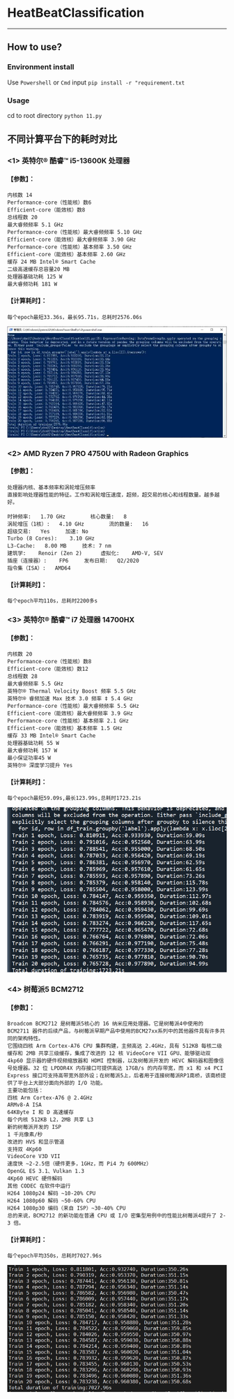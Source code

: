 # HeatBeatClassification

---

## How to use?

### Environment install
Use `Powershell` or `Cmd` input
`pip install -r "requirement.txt`
### Usage
cd to root directory
`python 11.py`

## 不同计算平台下的耗时对比

### <1> 英特尔® 酷睿™ i5-13600K 处理器
#### 【参数】：
    内核数 14
    Performance-core（性能核）数6
    Efficient-core（能效核）数8
    总线程数 20
    最大睿频频率 5.1 GHz
    Performance-core（性能核）最大睿频频率 5.10 GHz
    Efficient-core（能效核）最大睿频频率 3.90 GHz
    Performance-core（性能核）基本频率 3.50 GHz
    Efficient-core（能效核）基本频率 2.60 GHz
    缓存 24 MB Intel® Smart Cache
    二级高速缓存总容量20 MB
    处理器基础功耗 125 W
    最大睿频功耗 181 W
#### 【计算耗时】：
    每个epoch最短33.36s，最长95.71s，总耗时2576.06s
![alt text](b242318ad84ef538d954545b5581991.jpg)

### <2> AMD Ryzen 7 PRO 4750U with Radeon Graphics
#### 【参数】：
    处理器内核、基本频率和涡轮增压频率
    直接影响处理器性能的特征。工作和涡轮增压速度，超频，超交易的核心和线程数量。越多越好。

    时钟频率:	1.70 GHz	 	核心数量:	8
    涡轮增压（1核）:	4.10 GHz	 	流的数量:	16
    超级交易:	Yes	 	加速:	No
    Turbo (8 Cores):	3.10 GHz	 
    L3-Cache:	8.00 MB	 	技术:	7 nm
    建筑学:	Renoir (Zen 2)	 	虚拟化:	AMD-V, SEV
    插座（连接器）:	FP6	 	发布日期:	Q2/2020
    指令集（ISA）:	AMD64	 
#### 【计算耗时】：
    每个epoch平均110s，总耗时2200多s

### <3> 英特尔® 酷睿™ i7 处理器 14700HX
#### 【参数】：
    内核数 20
    Performance-core（性能核）数8
    Efficient-core（能效核）数12
    总线程数 28
    最大睿频频率 5.5 GHz
    英特尔® Thermal Velocity Boost 频率 5.5 GHz
    英特尔® 睿频加速 Max 技术 3.0 频率 ‡ 5.4 GHz
    Performance-core（性能核）最大睿频频率 5.5 GHz
    Efficient-core（能效核）最大睿频频率 3.9 GHz
    Performance-core（性能核）基本频率 2.1 GHz
    Efficient-core（能效核）基本频率 1.5 GHz
    缓存 33 MB Intel® Smart Cache
    处理器基础功耗 55 W
    最大睿频功耗 157 W
    最小保证功率45 W
    英特尔® 深度学习提升 Yes
#### 【计算耗时】：
    每个epoch最短59.09s,最长123.99s,总耗时1723.21s
![alt text](ccbf83e2876a71888c2fd571d183df0.png)

### <4> 树莓派5 BCM2712
#### 【参数】：
    Broadcom BCM2712 是树莓派5核心的 16 纳米应用处理器。它是树莓派4中使用的 BCM2711 器件的后续产品，与树莓派早期产品中使用的BCM27xx系列中的其他器件具有许多共同的架构特性。
    它围绕四核 Arm Cortex-A76 CPU 集群构建，主频高达 2.4GHz，具有 512KB 每核二级缓存和 2MB 共享三级缓存，集成了改进的 12 核 VideoCore VII GPU、能够驱动双 4kp60 显示器的硬件视频缩放器和 HDMI 控制器，以及树莓派开发的 HEVC 解码器和图像信号处理器。32 位 LPDDR4X 内存接口可提供高达 17GB/s 的内存带宽，而 x1 和 x4 PCI Express 接口可支持高带宽外部外设；在树莓派5上，后者用于连接树莓派RP1南桥，该南桥提供了平台上大部分面向外部的 I/O 功能。
    主要功能包括：
    四核 Arm Cortex-A76 @ 2.4GHz
    ARMv8-A ISA
    64KByte I 和 D 高速缓存
    每个内核 512KB L2，2MB 共享 L3
    新的树莓派开发的 ISP
    1 千兆像素/秒
    改进的 HVS 和显示管道
    支持双 4Kp60
    VideoCore V3D VII
    速度快 ~2-2.5倍（硬件更多，1GHz，而 Pi4 为 600MHz）
    OpenGL ES 3.1、Vulkan 1.3
    4Kp60 HEVC 硬件解码
    其他 CODEC 在软件中运行
    H264 1080p24 解码 ~10-20% CPU
    H264 1080p60 解码 ~50-60% CPU
    H264 1080p30 编码（来自 ISP）~30-40% CPU
    总的来说，BCM2712 的新功能在普通 CPU 或 I/O 密集型用例中的性能比树莓派4提升了 2-3 倍。
#### 【计算耗时】：
    每个epoch平均350s，总耗时7027.96s
![alt text](6c157fe84b8f2a3f6fbfa602a1e8fe5.png)